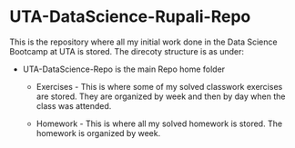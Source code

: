 # UTA-DataScience-Rupali-Repo
This is the repository where all my initial work done in the Data Science Bootcamp at UTA is stored. The direcoty structure is as under:

* UTA-DataScience-Repo is the main Repo home folder

  * Exercises - This is where some of my solved classwork exercises are stored. They are organized by week and then by day when the class was attended.

  * Homework - This is where all my solved homework is stored. The homework is organized by week.
